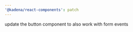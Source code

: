 ```yaml
---
'@kadena/react-components': patch
---
```


update the button component to also work with form events
